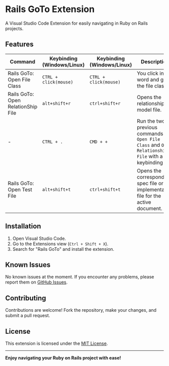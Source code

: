 # Rails GoTo Extension

A Visual Studio Code Extension for easily navigating in Ruby on Rails projects.

## Features

| Command | Keybinding (Windows/Linux) | Keybinding (Windows/Linux) | Description |
| ------- | -------- | -------- | -------- |
| Rails GoTo: Open File Class | `CTRL + click(mouse)` | `CTRL + click(mouse)` | You click in word and go to the file class. |
| Rails GoTo: Open RelationShip File  | `alt+shift+r` | `ctrl+shift+r` | Opens the relationship model file. |
| - | `CTRL + .` | `CMD + +` | Run the two previous commands `Open File Class` and `Open Relationship File` with a keybinding | 
| Rails GoTo: Open Test File  | `alt+shift+t` | `ctrl+shift+t` | Opens the corresponding spec file or the implementation file for the active document. |

## Installation

1. Open Visual Studio Code.
2. Go to the Extensions view (`Ctrl + Shift + X`).
3. Search for "Rails GoTo" and install the extension.

## Known Issues

No known issues at the moment. If you encounter any problems, please report them on [GitHub Issues](https://github.com/LukasPol/vscode-rails-go-to/issues).

## Contributing

Contributions are welcome! Fork the repository, make your changes, and submit a pull request.

## License

This extension is licensed under the [MIT License](LICENSE).

---

**Enjoy navigating your Ruby on Rails project with ease!**
